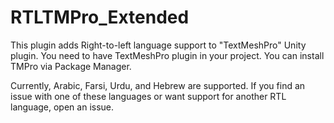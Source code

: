 # RTLTMPro_Extended

This plugin adds Right-to-left language support to "TextMeshPro" Unity plugin. You need to have TextMeshPro plugin in your project. You can install TMPro via Package Manager.

Currently, Arabic, Farsi, Urdu, and Hebrew are supported. If you find an issue with one of these languages or want support for another RTL language, open an issue.
